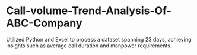# Call-volume-Trend-Analysis-Of-ABC-Company
Utilized Python and Excel to process a dataset spanning 23 days, achieving insights such as average call duration and manpower requirements.
